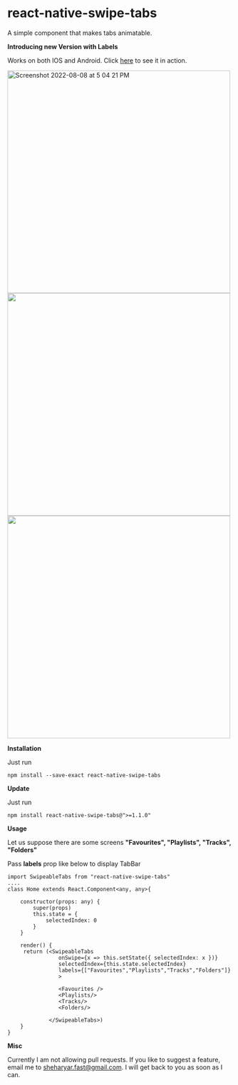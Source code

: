 # react-native-swipe-tabs
A simple component that makes tabs animatable.

**Introducing new Version with Labels**

Works on both IOS and Android. Click <a href="https://shahid-sheharyar.web.app/quickdemo" target="_blank" >here</a> to see it in action.

<img  height="500" alt="Screenshot 2022-08-08 at 5 04 21 PM" src="https://user-images.githubusercontent.com/89903475/183413912-2ef538a6-4e42-4cdf-8c1d-6029ce304703.png"> <img src="https://user-images.githubusercontent.com/89903475/132087155-d333b88d-71b5-4bf3-af84-ecfcc7d477ca.gif" height="500">    <img  src="https://user-images.githubusercontent.com/89903475/132087166-90a98d24-8379-4ba2-b45b-64e57ad1ab64.gif" height="500">

**Installation**

Just run
```
npm install --save-exact react-native-swipe-tabs
```
**Update**

Just run 
```
npm install react-native-swipe-tabs@">=1.1.0"
```
**Usage**

Let us suppose there are some screens **"Favourites", "Playlists", "Tracks", "Folders"**

Pass **labels** prop like below to display TabBar

```tsx
import SwipeableTabs from "react-native-swipe-tabs"
....
class Home extends React.Component<any, any>{

    constructor(props: any) {
        super(props)
        this.state = {
            selectedIndex: 0
        }
    }
    
    render() {
     return (<SwipeableTabs
                onSwipe={x => this.setState({ selectedIndex: x })}
                selectedIndex={this.state.selectedIndex}
                labels={["Favourites","Playlists","Tracks","Folders"]}
                >
                
                <Favourites />
                <Playlists/>
                <Tracks/>
                <Folders/>
                
             </SwipeableTabs>)
    }
}
```

**Misc**

Currently I am not allowing pull requests. If you like to suggest a feature, email me to sheharyar.fast@gmail.com. I will get back to you as soon as I can.


